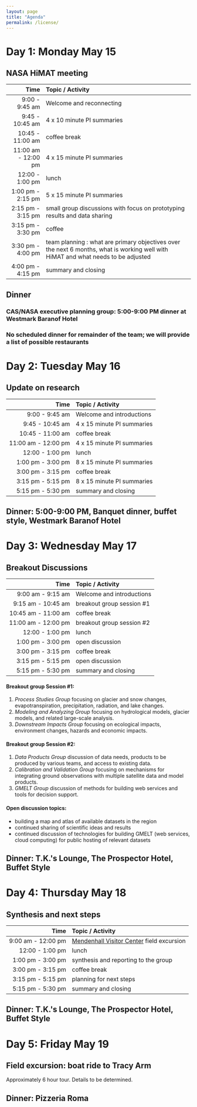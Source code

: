 ```yaml
---
layout: page
title: "Agenda"
permalink: /license/
---
```


# Day 1: Monday May 15
## NASA HiMAT meeting


| Time | Topic / Activity |
|------------:|:-------------|
| 9:00 - 9:45 am | Welcome and reconnecting |
| 9:45 - 10:45 am | 4 x 10 minute PI summaries |
| 10:45 - 11:00 am | coffee break |
| 11:00 am - 12:00 pm | 4 x 15 minute PI summaries |
| 12:00 - 1:00 pm | lunch |
| 1:00 pm - 2:15 pm | 5 x 15 minute PI summaries |
| 2:15 pm - 3:15 pm | small group discussions with focus on prototyping results and data sharing |
| 3:15 pm - 3:30 pm | coffee | 
| 3:30 pm - 4:00 pm | team planning : what are primary objectives over the next 6 months, what is working well with HiMAT and what needs to be adjusted |
| 4:00 pm - 4:15 pm | summary and closing |


## Dinner

### CAS/NASA executive planning group: 5:00-9:00 PM dinner at Westmark Baranof Hotel

### No scheduled dinner for remainder of the team; we will provide a list of possible restaurants 

# Day 2: Tuesday May 16
## Update on research

| Time | Topic / Activity |
|------------:|:-------------|
| 9:00 - 9:45 am | Welcome and introductions |
| 9:45 - 10:45 am | 4 x 15 minute PI summaries |
| 10:45 - 11:00 am | coffee break |
| 11:00 am - 12:00 pm | 4 x 15 minute PI summaries |
| 12:00 - 1:00 pm | lunch |
| 1:00 pm - 3:00 pm | 8 x 15 minute PI summaries |
| 3:00 pm - 3:15 pm | coffee break |
| 3:15 pm - 5:15 pm | 8 x 15 minute PI summaries | 
| 5:15 pm - 5:30 pm | summary and closing |

## Dinner: 5:00-9:00 PM, Banquet dinner, buffet style, Westmark Baranof Hotel
 

# Day 3: Wednesday May 17
## Breakout Discussions 

| Time | Topic / Activity |
|------------:|:-------------|
| 9:00 am - 9:15 am | Welcome and introductions |
| 9:15 am - 10:45 am | breakout group session #1 |
| 10:45 am - 11:00 am | coffee break | 
| 11:00 am - 12:00 pm | breakout group session #2 |
| 12:00 - 1:00 pm | lunch |
| 1:00 pm - 3:00 pm | open discussion |
| 3:00 pm - 3:15 pm | coffee break |
| 3:15 pm - 5:15 pm | open discussion | 
| 5:15 pm - 5:30 pm | summary and closing |

#### Breakout group Session #1:

1. *Process Studies Group* focusing on glacier and snow changes, evapotranspiration, precipitation, radiation, and lake changes.
2. *Modeling and Analyzing Group* focusing on hydrological models, glacier models, and related large-scale analysis.
3. *Downstream Impacts Group* focusing on ecological impacts, environment changes, hazards and economic impacts.
 
#### Breakout group Session #2:

1. *Data Products Group* discussion of data needs, products to be produced by various teams, and access to existing data.
2. *Calibration and Validation Group* focusing on mechanisms for integrating ground observations with multiple satellite data and model products.
3. *GMELT Group* discussion of methods for building web services and tools for decision support.

#### Open discussion topics:

- building a map and atlas of available datasets in the region
- continued sharing of scientific ideas and results
- continued discussion of technologies for building GMELT (web services, cloud computing) for public hosting of relevant datasets

## Dinner: T.K.'s Lounge, The Prospector Hotel, Buffet Style

# Day 4: Thursday May 18
## Synthesis and next steps

| Time | Topic / Activity |
|------------:|:-------------|
| 9:00 am - 12:00 pm | [Mendenhall Visitor Center](https://www.fs.usda.gov/detail/tongass/about-forest/offices/?cid=stelprdb5400800) field excursion |
| 12:00 - 1:00 pm | lunch |
| 1:00 pm - 3:00 pm | synthesis and reporting to the group |
| 3:00 pm - 3:15 pm | coffee break |
| 3:15 pm - 5:15 pm | planning for next steps | 
| 5:15 pm - 5:30 pm | summary and closing |


## Dinner: T.K.'s Lounge, The Prospector Hotel, Buffet Style

# Day 5: Friday May 19
## Field excursion: boat ride to Tracy Arm

Approximately 6 hour tour. Details to be determined.

## Dinner: Pizzeria Roma
